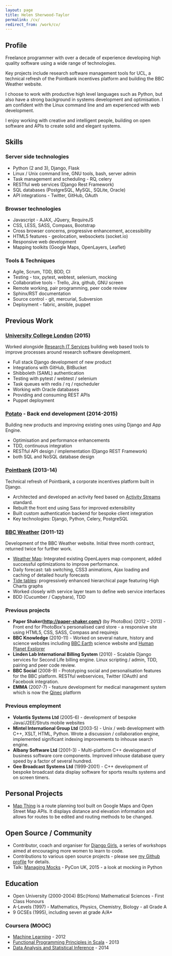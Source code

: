 ```yaml
---
layout: page
title: Helen Sherwood-Taylor
permalink: /cv/
redirect_from: /work/cv/
---
```



## Profile

Freelance programmer with over a decade of experience developing high quality software using a wide range of technologies.

Key projects include research software management tools for UCL, a technical refresh of the Pointbank incentives platform and building the BBC Weather website.

I choose to work with productive high level languages such as Python, but also have a strong background in systems development and optimisation. I am confident with the Linux command line and am experienced with web development.

I enjoy working with creative and intelligent people, building on open software and APIs to create solid and elegant systems.


## Skills

### Server side technologies
* Python (2 and 3), Django, Flask
* Linux / Unix command line, GNU tools, bash, server admin
* Task management and scheduling - RQ, celery
* RESTful web services (Django Rest Framework)
* SQL databases (PostgreSQL, MySQL, SQLite, Oracle)
* API integrations - Twitter, GitHub, OAuth

### Browser technologies
* Javascript - AJAX, JQuery, RequireJS
* CSS, LESS, SASS, Compass, Bootstrap
* Cross browser concerns, progressive enhancement, accessibility
* HTML5 features - geolocation, websockets (socket.io)
* Responsive web development
* Mapping toolkits (Google Maps, OpenLayers, Leaflet)

### Tools & Techniques
* Agile, Scrum, TDD, BDD, CI
* Testing - tox, pytest, webtest, selenium, mocking
* Collaborative tools - Trello, Jira, github, GNU screen
* Remote working, pair programming, peer code review
* Sphinx/RST documentation
* Source control - git, mercurial, Subversion
* Deployment - fabric, ansible, puppet


## Previous Work

### [University College London](http://www.ucl.ac.uk/) (2015)

Worked alongside [Research IT Services](https://www.ucl.ac.uk/isd/services/research-it) building web based tools to improve processes around research software development.

* Full stack Django development of new product
* Integrations with GitHub, BitBucket
* Shibboleth (SAML) authentication
* Testing with pytest / webtest / selenium
* Task queues with redis / rq / rqscheduler
* Working with Oracle databases
* Providing and consuming REST APIs
* Puppet deployment

### [Potato](https://p.ota.to/) - Back end development (2014-2015)

Building new products and improving existing ones using Django and App Engine.

* Optimisation and performance enhancements
* TDD, continuous integration
* RESTful API design / implementation (Django REST Framework)
* both SQL and NoSQL database design

### [Pointbank](http://pointbank.co.uk/) (2013-14)

Technical refresh of Pointbank, a corporate incentives platform built in Django.

* Architected and developed an activity feed based on [Activity Streams](http://activitystrea.ms/) standard.
* Rebuilt the front end using Sass for improved extensibility
* Built custom authentication backend for bespoke client integration
* Key technologies: Django, Python, Celery, PostgreSQL


### [BBC Weather](http://www.bbc.co.uk/weather/2647365) (2011-12)

Development of the BBC Weather website. Initial three month contract, returned twice for further work.

* [Weather Map](http://www.bbc.co.uk/weather/2643743#maps): Integrated existing OpenLayers map component, added successful optimizations to improve performance.
* Daily forecast: tab switching, CSS3 animations, Ajax loading and caching of detailed hourly forecasts
* [Tide tables](http://www.bbc.co.uk/weather/coast_and_sea/tide_tables): progressively enhanced hierarchical page featuring High Charts graphs
* Worked closely with service layer team to define web service interfaces
* BDD (Cucumber / Capybara), TDD


### Previous projects

* __Paper Shaker(http://paper-shaker.com/)__ (by PhotoBox) (2012 – 2013) - Front end for PhotoBox's personalised card store - a responsive site using HTML5, CSS, SASS, Compass and requirejs
* __BBC Knowledge__ (2010-11) - Worked on several nature, history and science websites including [BBC Earth](http://www.bbc.co.uk/science/earth/) science website and [Human Planet Explorer](http://www.bbc.co.uk/nature/humanplanetexplorer)
* __Linden Lab International Billing System__ (2010) - Scalable Django services for Second Life billing engine. Linux scripting / admin, TDD, pairing and peer code review.
* __BBC Social__ (2008-9) - Prototyping social and personalisation features for the BBC platform. RESTful webservices, Twitter (OAuth) and Facebook integration.
* __EMMA__ (2007-7) - feature development for medical management system which is now the [Qinec](http://www.qinec.com/) platform


### Previous employment

* __Volantis Systems Ltd__ (2005-6) - development of bespoke Java/J2EE/Struts mobile websites
* __Mintel International Group Ltd__ (2003-5) - Unix / web development with C++, XSLT, HTML, Python. Wrote a discussion / collaboration engine, implemented significant indexing improvements to inhouse search engine.
* __Albany Software Ltd__ (2001-3) - Multi-platform C++ development of business software core components. Improved inhouse database query speed by a factor of several hundred.
* __Gee Broadcast Systems Ltd__ (1999-2001) - C++ development of bespoke broadcast data display software for sports results systems and on screen timers.


## Personal Projects

* [Map Thing](http://mapthing.helen.st/) is a route planning tool built on Google Maps and Open Street Map APIs. It displays distance and elevation information and allows for routes to be edited and routing methods to be changed.


## Open Source / Community

* Contributor, coach and organiser for [Django Girls](https://djangogirls.org), a series of workshops aimed at encouraging more women to learn to code.
* Contributions to various open source projects - please see [my Github profile](https://github.com/helenst) for details.
* Talk: [Managing Mocks](http://slides.com/helenst/managingmocks2015#/) - PyCon UK, 2015 - a look at mocking in Python

 
## Education

* Open University (2000-2004) BSc(Hons) Mathematical Sciences - First Class Honours
* A-Levels (1997) - Mathematics, Physics, Chemistry, Biology - all Grade A
* 9 GCSEs (1995), including seven at grade A/A*

### Coursera (MOOC)

* [Machine Learning](https://www.coursera.org/course/ml) - 2012
* [Functional Programming Principles in Scala](https://www.coursera.org/course/progfun) - 2013
* [Data Analysis and Statistical Inference](https://www.coursera.org/course/statistics) - 2014
